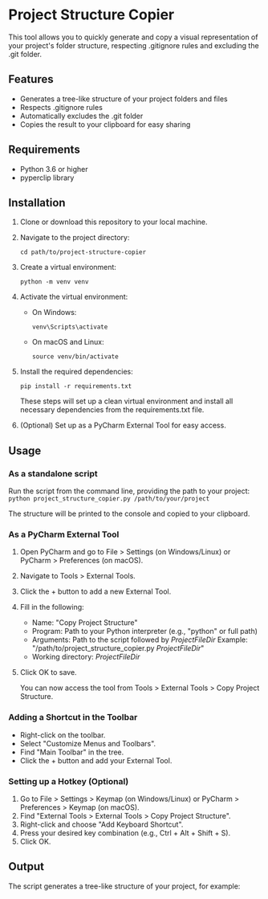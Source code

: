 # Project Structure Copier

This tool allows you to quickly generate and copy a visual representation of your project's folder structure, respecting .gitignore rules and excluding the .git folder.

## Features

- Generates a tree-like structure of your project folders and files
- Respects .gitignore rules
- Automatically excludes the .git folder
- Copies the result to your clipboard for easy sharing

## Requirements

- Python 3.6 or higher
- pyperclip library

## Installation

1. Clone or download this repository to your local machine.

2. Navigate to the project directory:
    ```
    cd path/to/project-structure-copier
    ```

3. Create a virtual environment:
    ```
    python -m venv venv
    ```

4. Activate the virtual environment:
    - On Windows:
        ```
        venv\Scripts\activate
        ```
    - On macOS and Linux:
        ```
        source venv/bin/activate
        ```

5. Install the required dependencies:
    ```
    pip install -r requirements.txt
    ```

    These steps will set up a clean virtual environment and install all necessary dependencies from the requirements.txt file.


6. (Optional) Set up as a PyCharm External Tool for easy access.

## Usage

### As a standalone script

Run the script from the command line, providing the path to your project:
    ```
    python project_structure_copier.py /path/to/your/project
    ```

The structure will be printed to the console and copied to your clipboard.

### As a PyCharm External Tool

1. Open PyCharm and go to File > Settings (on Windows/Linux) or PyCharm > Preferences (on macOS).
2. Navigate to Tools > External Tools.
3. Click the + button to add a new External Tool.
4. Fill in the following:
   - Name: "Copy Project Structure"
   - Program: Path to your Python interpreter (e.g., "python" or full path)
   - Arguments: Path to the script followed by $ProjectFileDir$
     Example: "/path/to/project_structure_copier.py $ProjectFileDir$"
   - Working directory: $ProjectFileDir$
5. Click OK to save.

   You can now access the tool from Tools > External Tools > Copy Project Structure.

### Adding a Shortcut in the Toolbar

- Right-click on the toolbar.
- Select "Customize Menus and Toolbars".
- Find "Main Toolbar" in the tree.
- Click the + button and add your External Tool.

### Setting up a Hotkey (Optional)

1. Go to File > Settings > Keymap (on Windows/Linux) or PyCharm > Preferences > Keymap (on macOS).
2. Find "External Tools > External Tools > Copy Project Structure".
3. Right-click and choose "Add Keyboard Shortcut".
4. Press your desired key combination (e.g., Ctrl + Alt + Shift + S).
5. Click OK.

## Output

The script generates a tree-like structure of your project, for example:


